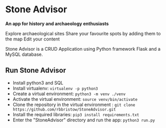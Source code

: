 # Stone Advisor

**An app for history and archaeology enthusiasts**

Explore archaeological sites
Share your favourite spots by adding them to the map
Edit your content

Stone Advisor is a CRUD Application using Python framework Flask and a MySQL database.

## Run Stone Advisor

- Install python3 and SQL
- Install virtualenv: `virtualenv -p python3`
- Create a virtual environment: `python3 -m venv ./venv`
- Activate the virtual environment: `source venv/bin/activate`
- Clone the repository in the virtual environment : `git clone https://github.com/rbbristow/StoneAdvisor.git`
- Install the required libraries: `pip3 install requirements.txt`
- Enter the "StoneAdvisor" directory and run the app: `python3 run.py`
    
    

